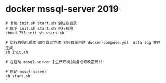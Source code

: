 # docker mssql-server 2019
```shell script
# 复制 init.sh start.sh 到任意目录
# 赋予 init.sh start.sh 执行权限
chmod 755 init.sh start.sh

# 运行初始化脚本 即可自动完成 对应目录创建 docker-compose.yml  data log 文件生成
sh init.sh

# 在启动 mssql-server [生产环境]前务必修改密码!!!

# 启动 mssql-server
sh start.sh
```